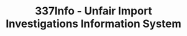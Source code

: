 ---
bigquery: https://console.cloud.google.com/bigquery?p=patents-public-data&d=usitc_investigations&page=dataset&project=sheets-management-319211
citation: US International Trade Commission 337Info Unfair Import Investigations Information
  System
contributors: US International Trade Comission
cost: None
description: US International Trade Commission 337Info Unfair Import Investigations
  Information System contains data on investigations done under Section 337. Section
  337 declares the infringement of certain statutory intellectual property rights
  and other forms of unfair competition in import trade to be unlawful practices.
  Most Section 337 investigations involve allegations of patent or registered trademark
  infringement.
documentation: FAQ and tutorial available on the site
last_edit: 04/11/2022, 23:59:34
location: https://pubapps2.usitc.gov/337external/
maintained_by: US International Trade Comission
schema_fields:
- teoProceedingInvolved
- actualEndDateEvidHear
- endDateMarkmanHearing
- issueDateOtherNonFinal
- lastUpdated
- title
- patentNumber
- docketNo
- startDateMarkmanHearing
- id
- internalRemand
- teoIdDueDate
- investigationNo
- cafcAppeals
- markmanHearing
- actualStartDateEvidHear
- respondent
- teoIdIssueDate
- finalDetNoViolation
- dateCreated
- ouiiParticipation
- copyrightNumbers
- currentStatus
- finalIdOnViolationDue
- investigationTermDate
- finalIdOnViolationIssue
- finalDetViolation
- investigationType
- htsNumbers
- dateComplaintFiled
- dateOfPublicationFrNotice
- aljAssigned
- gcAttorney
- trademarkNumbers
- patentNumbers
- teoReliefGranted
- complainant
- ouiiAttorney
- scheduledEndDateEvidHear
- currentActiveALJ
- scheduledStartDateEvidHear
- targetDate
- invUnfairAct
- publication_number
shortname: unfair_import_investigations
tags:
- import
- legal
- trade
timeframe: 2008-2021 (prior to 2008 downloadable as a JSON file)
title: 337Info - Unfair Import Investigations Information System
uuid: 2721f5ec-e599-4890-9265-9706719fc71e
---